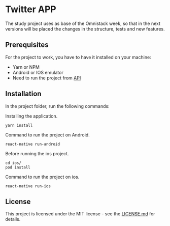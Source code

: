 # Twitter APP

The study project uses as base of the Omnistack week, so that in the next versions will be placed the changes in the structure, tests and new features.

## Prerequisites

For the project to work, you have to have it installed on your machine:

- Yarn or NPM
- Android or IOS emulator
- Need to run the project from [API](https://github.com/renesoaresse/oministack-twitter-api)

## Installation

In the project folder, run the following commands:

Installing the application.

```
yarn install
```

Command to run the project on Android.

```
react-native run-android
```

Before running the ios project.

```
cd ios/
pod install
```

Command to run the project on ios.

```
react-native run-ios
```

## License

This project is licensed under the MIT license - see the [LICENSE.md](LICENSE.md) for details.

